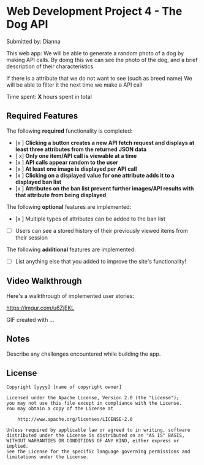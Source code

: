 # Web Development Project 4 - The Dog API

Submitted by: Dianna

This web app: 
We will be able to generate a random photo of a dog by making API calls. By doing this we can see the photo of the dog, and a brief description of their characteristics. 

If there is a attribute that we do not want to see (such as breed name) We will be able to filter it the next time we make a API call

Time spent: **X** hours spent in total

## Required Features

The following **required** functionality is completed:

- [x ] **Clicking a button creates a new API fetch request and displays at least three attributes from the returned JSON data**
- [ x] **Only one item/API call is viewable at a time**
- [x ] **API calls appear random to the user**
- [x ] **At least one image is displayed per API call**
- [x ] **Clicking on a displayed value for one attribute adds it to a displayed ban list**
- [x ] **Attributes on the ban list prevent further images/API results with that attribute from being displayed**

The following **optional** features are implemented:

- [x ] Multiple types of attributes can be added to the ban list
- [ ] Users can see a stored history of their previously viewed items from their session

The following **additional** features are implemented:

* [ ] List anything else that you added to improve the site's functionality!

## Video Walkthrough

Here's a walkthrough of implemented user stories:


https://imgur.com/u6ZjEKL
<!-- Replace this with whatever GIF tool you used! -->
GIF created with ...  
<!-- Recommended tools:
[Kap](https://getkap.co/) for macOS
[ScreenToGif](https://www.screentogif.com/) for Windows
[peek](https://github.com/phw/peek) for Linux. -->

## Notes

Describe any challenges encountered while building the app.

## License

    Copyright [yyyy] [name of copyright owner]

    Licensed under the Apache License, Version 2.0 (the "License");
    you may not use this file except in compliance with the License.
    You may obtain a copy of the License at

        http://www.apache.org/licenses/LICENSE-2.0

    Unless required by applicable law or agreed to in writing, software
    distributed under the License is distributed on an "AS IS" BASIS,
    WITHOUT WARRANTIES OR CONDITIONS OF ANY KIND, either express or implied.
    See the License for the specific language governing permissions and
    limitations under the License.
